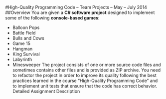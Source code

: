 #High-Quality Programming Code – Team Projects – May – July 2014
##Overview
You are given a **C# software project** designed to implement some of the following **console-based games**:
+ Balloon Pops
+ Battle Field
+ Bulls and Cows
+ Game 15
+ Hangman
+ King Survival
+ Labyrinth
+ Minesweeper
The project consists of one or more source code files and sometimes contains other files and is provided as ZIP archive. You need to refactor the project in order to improve its quality following the best practices learned in the course “High-Quality Programming Code” and to implement unit tests that ensure that the code has correct behavior.
Detailed Assignment Description
